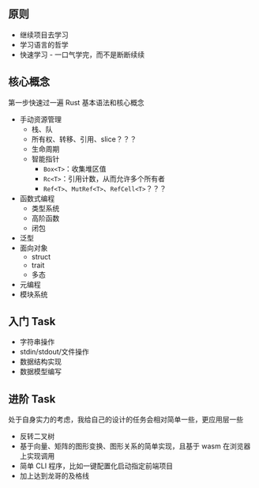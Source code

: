 ## 原则
* 继续项目去学习
* 学习语言的哲学
* 快速学习 - 一口气学完，而不是断断续续

## 核心概念
第一步快速过一遍 Rust 基本语法和核心概念
* 手动资源管理
  * 栈、队
  * 所有权、转移、引用、slice？？？
  * 生命周期
  * 智能指针
    * `Box<T>`：收集堆区值
    * `Rc<T>`：引用计数，从而允许多个所有者
    * `Ref<T>`、`MutRef<T>`、`RefCell<T>`？？？
* 函数式编程
  * 类型系统
  * 高阶函数
  * 闭包
* 泛型
* 面向对象
  * struct
  * trait
  * 多态
* 元编程
* 模块系统

## 入门 Task
* 字符串操作
* stdin/stdout/文件操作
* 数据结构实现
* 数据模型编写

## 进阶 Task
处于自身实力的考虑，我给自己的设计的任务会相对简单一些，更应用层一些
* 反转二叉树
* 基于向量、矩阵的图形变换、图形关系的简单实现，且基于 wasm 在浏览器上实现调用
* 简单 CLI 程序，比如一键配置化启动指定前端项目
* 加上达到龙哥的及格线
